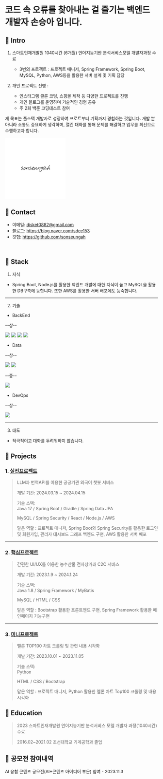 # 코드 속 오류를 찾아내는 걸 즐기는 백엔드 개발자 손승아 입니다.

## :pushpin: Intro
1. 스마트인재개발원 1040시간 (6개월) 언어지능기반 분석서비스모델 개발자과정 수료
   - 3번의 프로젝트 : 프로젝트 매니저, Spring Framework, Spring Boot, MySQL, Python, AWS등을 활용한 서버 설계 및 기획 담당
     
2. 개인 프로젝트 진행 :
   - 인스타그램 클론 코딩, 쇼핑몰 제작 등 다양한 프로젝트를 진행
   - 개인 블로그를 운영하며 기술적인 경험 공유
   - 주 2회 백준 코딩테스트 참여
  
제 목표는 풀스택 개발자로 성장하여 프로트부터 기획까지 경험하는 것입니다. 개발 뿐 아니라 소통도 중요하게 생각하며, 열린 대화를 통해 문제를 해결하고 업무를 최선으로 수행하고자 합니다.

![전자서명](https://github.com/sonseungah/portfolio/blob/main/donue_signature.png)
</br>

## :pushpin: Contact
- 이메일: disket0882@gmail.com
- 블로그: https://blog.naver.com/sdee153
- 깃헙: https://github.com/sonseungah

</br>

## 📌 Stack

1. 지식

- Spring Boot, Node.js를 활용한 백엔드 개발에 대한 지식이 높고 MySQL을 활용한 DB구축에 능합니다. 또한 AWS를 활용한 서버 배포에도 능숙합니다.

---

2. 기술

- BackEnd
  
 --상--
  
<img src="https://img.shields.io/badge/Node.js-yellow?style=for-the-badge&logo=node.js&logoColor=white"> <img src="https://img.shields.io/badge/Spring Framework-green?style=for-the-badge&logo=spring&logoColor=white"> <img src="https://img.shields.io/badge/Spring Boot-00CCCC?style=for-the-badge&logo=Gradle&logoColor=white"> <img src="https://img.shields.io/badge/Apache-black?style=for-the-badge&logo=apache&logoColor=white">

- Data

--상--
  
  <img src="https://img.shields.io/badge/Oracle-red?style=for-the-badge&logo=oracle&logoColor=white"> <img src="https://img.shields.io/badge/MySQL-skyblue?style=for-the-badge&logo=mysql&logoColor=white"> 

  
 --중--

<img src="https://img.shields.io/badge/MongoDB-33CC33?style=for-the-badge&logo=mongodb&logoColor=white">
 
- DevOps

--상--

<img src="https://img.shields.io/badge/AWS-CC9933?style=for-the-badge&logo=amazon&logoColor=white">

---

3. 태도

- 적극적이고 대화를 두려워하지 않습니다.

## :pushpin: Projects

### 1. [실전프로젝트](https://github.com/Project-TokTalk/backend.git)
>LLM과 번역API를 이용한 공공기관 외국어 챗봇 서비스
>
>개발 기간: 2024.03.15 ~ 2024.04.15
>  
>기술 스택:  
>Java 17 / Spring Boot / Gradle / Spring Data JPA
>
>MySQL / Spring Security / React / Node.js / AWS
>
>맡은 역할 : 프로젝트 매니저, Spring Boot와 Spring Security를 활용한 로그인 및 회원가입, 관리자 대시보드 그래프 백엔드 구현, AWS 활용한 서버 배포
>
>
---

### 2. [핵심프로젝트](https://github.com/2023-SMHRD-IS-AI1/HRGR.git)
>간편한 UI/UX를 이용한 농수산물 전자상거래 C2C 서비스
>
>개발 기간: 2023.1.9 ~ 2024.1.24  
>  
>기술 스택:  
>Java 1.8 / Spring Framework / MyBatis
>
>MySQL / HTML / CSS
>
>맡은 역할 : Bootstrap 활용한 프론트엔드 구현, Spring Framework 활용한 메인페이지 기능구현


---


### 3. [미니프로젝트](https://adorable-society-1a9.notion.site/788ba4d2221344fab5d400f5c440e827?pvs=4)
>멜론 TOP100 차트 크롤링 및 관련 내용 시각화
>
>개발 기간: 2023.10.01 ~ 2023.11.05  
>  
>기술 스택:  
>Python
>
>HTML / CSS / Bootstrap
>
>맡은 역할 : 프로젝트 매니저, Python 활용한 멜론 차트 Top100 크롤링 및 내용 시각화
>
>
## 📌 Education
> 2023 스마트인재개발원 언어지능기반 분석서비스 모델 개발자 과정(1040시간) 수료
> 
> 2016.02~2021.02 조선대학교 기계공학과 졸업

## :pushpin: 공모전 참여내역

AI 융합 콘텐츠 공모전(AI+콘텐츠 아이디어 부문) 참여 - 2023.11.3
